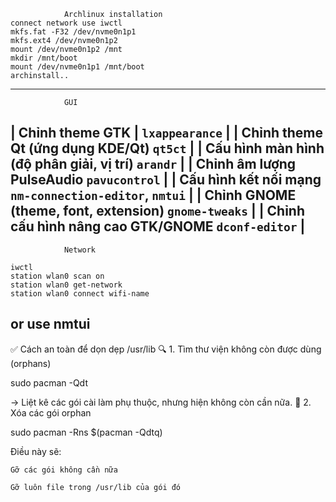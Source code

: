                 Archlinux installation
    connect network use iwctl
    mkfs.fat -F32 /dev/nvme0n1p1
    mkfs.ext4 /dev/nvme0n1p2
    mount /dev/nvme0n1p2 /mnt
    mkdir /mnt/boot
    mount /dev/nvme0n1p1 /mnt/boot
    archinstall..
------------------------------------------------------------------------------------------------------------------------------------------
                GUI 
| Chỉnh theme GTK                    | `lxappearance`                      |
| Chỉnh theme Qt (ứng dụng KDE/Qt)         `qt5ct`                             |
| Cấu hình màn hình (độ phân giải, vị trí) `arandr`                            |
| Chỉnh âm lượng PulseAudio                 `pavucontrol`                       |
| Cấu hình kết nối mạng                    `nm-connection-editor`, `nmtui`              |
| Chỉnh GNOME (theme, font, extension)      `gnome-tweaks`                      |
| Chỉnh cấu hình nâng cao GTK/GNOME        `dconf-editor`                      |
------------------------------------------------------------------------------------------------------------------------------------------
                Network

    iwctl
    station wlan0 scan on
    station wlan0 get-network
    station wlan0 connect wifi-name

or use nmtui
------------------------------------------------------------------------------------------------------------------------------------------
✅ Cách an toàn để dọn dẹp /usr/lib
🔍 1. Tìm thư viện không còn được dùng (orphans)

sudo pacman -Qdt

→ Liệt kê các gói cài làm phụ thuộc, nhưng hiện không còn cần nữa.
🧹 2. Xóa các gói orphan

sudo pacman -Rns $(pacman -Qdtq)

Điều này sẽ:

    Gỡ các gói không cần nữa

    Gỡ luôn file trong /usr/lib của gói đó
